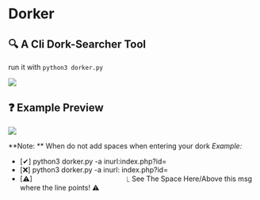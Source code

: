 # Dorker
## 🔍 A Cli Dork-Searcher Tool

run it with `python3 dorker.py`

<img src="https://github.com/abalesluke/dorker/blob/main/imgs/image.png?raw=true">

## ❓ Example Preview
<img src="https://github.com/abalesluke/dorker/blob/main/imgs/image2.jpg?raw=true">

**Note: ** When do not add spaces when entering your dork
*Example:*
 - [✔] python3 dorker.py -a  inurl:index.php?id=
 - [❌] python3 dorker.py -a inurl: index.php?id=
 - [⚠]⠀⠀⠀⠀⠀⠀⠀⠀⠀⠀⠀⠀⠀⠀⠀⠀⠀⠀ ⎿ See The Space Here/Above this msg where the line points! ⚠
